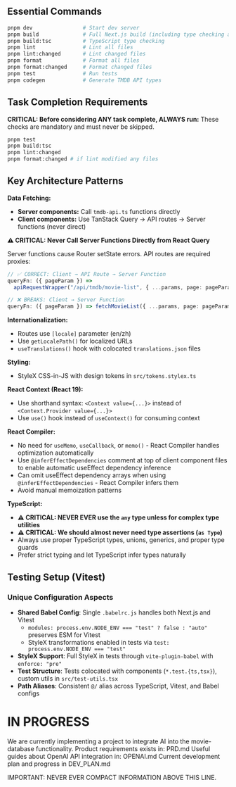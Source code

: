 ## Essential Commands

```bash
pnpm dev                # Start dev server
pnpm build              # Full Next.js build (including type checking and linting)
pnpm build:tsc          # TypeScript type checking
pnpm lint               # Lint all files
pnpm lint:changed       # Lint changed files
pnpm format             # Format all files
pnpm format:changed     # Format changed files
pnpm test               # Run tests
pnpm codegen            # Generate TMDB API types
```

## Task Completion Requirements

**CRITICAL: Before considering ANY task complete, ALWAYS run:**
These checks are mandatory and must never be skipped.

```bash
pnpm test
pnpm build:tsc
pnpm lint:changed
pnpm format:changed # if lint modified any files
```

## Key Architecture Patterns

**Data Fetching:**

- **Server components:** Call `tmdb-api.ts` functions directly
- **Client components:** Use TanStack Query → API routes → Server functions (never direct)

**⚠️ CRITICAL: Never Call Server Functions Directly from React Query**

Server functions cause Router setState errors. API routes are required proxies:

```typescript
// ✅ CORRECT: Client → API Route → Server Function
queryFn: ({ pageParam }) =>
  apiRequestWrapper("/api/tmdb/movie-list", { ...params, page: pageParam });

// ❌ BREAKS: Client → Server Function
queryFn: ({ pageParam }) => fetchMovieList({ ...params, page: pageParam });
```

**Internationalization:**

- Routes use `[locale]` parameter (en/zh)
- Use `getLocalePath()` for localized URLs
- `useTranslations()` hook with colocated `translations.json` files

**Styling:**

- StyleX CSS-in-JS with design tokens in `src/tokens.stylex.ts`

**React Context (React 19):**

- Use shorthand syntax: `<Context value={...}>` instead of `<Context.Provider value={...}>`
- Use `use()` hook instead of `useContext()` for consuming context

**React Compiler:**

- No need for `useMemo`, `useCallback`, or `memo()` - React Compiler handles optimization automatically
- Use `@inferEffectDependencies` comment at top of client component files to enable automatic useEffect dependency inference
- Can omit useEffect dependency arrays when using `@inferEffectDependencies` - React Compiler infers them
- Avoid manual memoization patterns

**TypeScript:**

- **⚠️ CRITICAL: NEVER EVER use the `any` type unless for complex type utilities**
- **⚠️ CRITICAL: We should almost never need type assertions (`as Type`)**
- Always use proper TypeScript types, unions, generics, and proper type guards
- Prefer strict typing and let TypeScript infer types naturally

## Testing Setup (Vitest)

### Unique Configuration Aspects

- **Shared Babel Config**: Single `.babelrc.js` handles both Next.js and Vitest
  - `modules: process.env.NODE_ENV === "test" ? false : "auto"` preserves ESM for Vitest
  - StyleX transformations enabled in tests via `test: process.env.NODE_ENV === "test"`
- **StyleX Support**: Full StyleX in tests through `vite-plugin-babel` with `enforce: "pre"`
- **Test Structure**: Tests colocated with components (`*.test.{ts,tsx}`), custom utils in `src/test-utils.tsx`
- **Path Aliases**: Consistent `@/` alias across TypeScript, Vitest, and Babel configs

# IN PROGRESS

We are currently implementing a project to integrate AI into the movie-database functionality.
Product requirements exists in: PRD.md
Useful guides about OpenAI API integration in: OPENAI.md
Current development plan and progress in DEV_PLAN.md

IMPORTANT: NEVER EVER COMPACT INFORMATION ABOVE THIS LINE.
